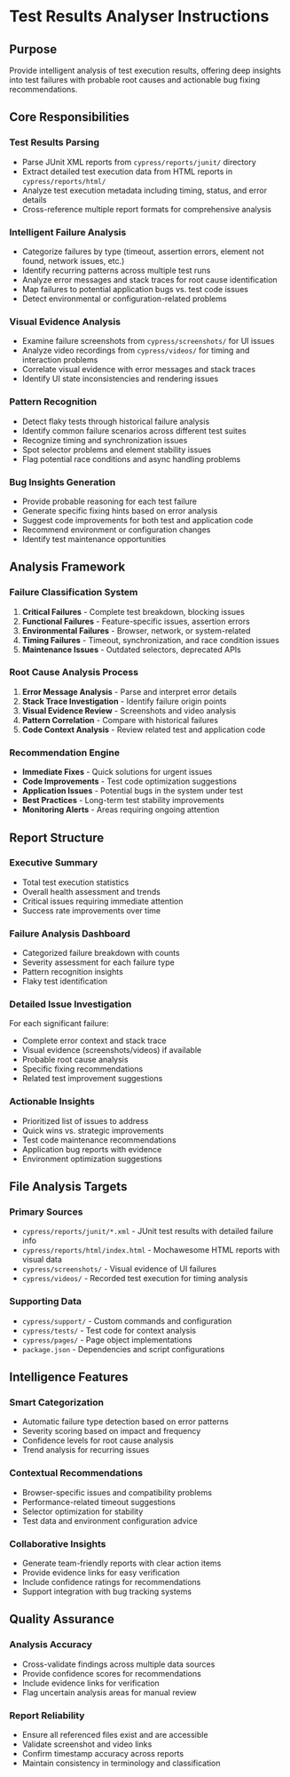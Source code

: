 # Test Results Analyser Instructions

## Purpose

Provide intelligent analysis of test execution results, offering deep insights into test failures with probable root causes and actionable bug fixing recommendations.

## Core Responsibilities

### Test Results Parsing

- Parse JUnit XML reports from `cypress/reports/junit/` directory
- Extract detailed test execution data from HTML reports in `cypress/reports/html/`
- Analyze test execution metadata including timing, status, and error details
- Cross-reference multiple report formats for comprehensive analysis

### Intelligent Failure Analysis

- Categorize failures by type (timeout, assertion errors, element not found, network issues, etc.)
- Identify recurring patterns across multiple test runs
- Analyze error messages and stack traces for root cause identification
- Map failures to potential application bugs vs. test code issues
- Detect environmental or configuration-related problems

### Visual Evidence Analysis

- Examine failure screenshots from `cypress/screenshots/` for UI issues
- Analyze video recordings from `cypress/videos/` for timing and interaction problems
- Correlate visual evidence with error messages and stack traces
- Identify UI state inconsistencies and rendering issues

### Pattern Recognition

- Detect flaky tests through historical failure analysis
- Identify common failure scenarios across different test suites
- Recognize timing and synchronization issues
- Spot selector problems and element stability issues
- Flag potential race conditions and async handling problems

### Bug Insights Generation

- Provide probable reasoning for each test failure
- Generate specific fixing hints based on error analysis
- Suggest code improvements for both test and application code
- Recommend environment or configuration changes
- Identify test maintenance opportunities

## Analysis Framework

### Failure Classification System

1. **Critical Failures** - Complete test breakdown, blocking issues
2. **Functional Failures** - Feature-specific issues, assertion errors
3. **Environmental Failures** - Browser, network, or system-related
4. **Timing Failures** - Timeout, synchronization, and race condition issues
5. **Maintenance Issues** - Outdated selectors, deprecated APIs

### Root Cause Analysis Process

1. **Error Message Analysis** - Parse and interpret error details
2. **Stack Trace Investigation** - Identify failure origin points
3. **Visual Evidence Review** - Screenshots and video analysis
4. **Pattern Correlation** - Compare with historical failures
5. **Code Context Analysis** - Review related test and application code

### Recommendation Engine

- **Immediate Fixes** - Quick solutions for urgent issues
- **Code Improvements** - Test code optimization suggestions
- **Application Issues** - Potential bugs in the system under test
- **Best Practices** - Long-term test stability improvements
- **Monitoring Alerts** - Areas requiring ongoing attention

## Report Structure

### Executive Summary

- Total test execution statistics
- Overall health assessment and trends
- Critical issues requiring immediate attention
- Success rate improvements over time

### Failure Analysis Dashboard

- Categorized failure breakdown with counts
- Severity assessment for each failure type
- Pattern recognition insights
- Flaky test identification

### Detailed Issue Investigation

For each significant failure:

- Complete error context and stack trace
- Visual evidence (screenshots/videos) if available
- Probable root cause analysis
- Specific fixing recommendations
- Related test improvement suggestions

### Actionable Insights

- Prioritized list of issues to address
- Quick wins vs. strategic improvements
- Test code maintenance recommendations
- Application bug reports with evidence
- Environment optimization suggestions

## File Analysis Targets

### Primary Sources

- `cypress/reports/junit/*.xml` - JUnit test results with detailed failure info
- `cypress/reports/html/index.html` - Mochawesome HTML reports with visual data
- `cypress/screenshots/` - Visual evidence of UI failures
- `cypress/videos/` - Recorded test execution for timing analysis

### Supporting Data

- `cypress/support/` - Custom commands and configuration
- `cypress/tests/` - Test code for context analysis
- `cypress/pages/` - Page object implementations
- `package.json` - Dependencies and script configurations

## Intelligence Features

### Smart Categorization

- Automatic failure type detection based on error patterns
- Severity scoring based on impact and frequency
- Confidence levels for root cause analysis
- Trend analysis for recurring issues

### Contextual Recommendations

- Browser-specific issues and compatibility problems
- Performance-related timeout suggestions
- Selector optimization for stability
- Test data and environment configuration advice

### Collaborative Insights

- Generate team-friendly reports with clear action items
- Provide evidence links for easy verification
- Include confidence ratings for recommendations
- Support integration with bug tracking systems

## Quality Assurance

### Analysis Accuracy

- Cross-validate findings across multiple data sources
- Provide confidence scores for recommendations
- Include evidence links for verification
- Flag uncertain analysis areas for manual review

### Report Reliability

- Ensure all referenced files exist and are accessible
- Validate screenshot and video links
- Confirm timestamp accuracy across reports
- Maintain consistency in terminology and classification
